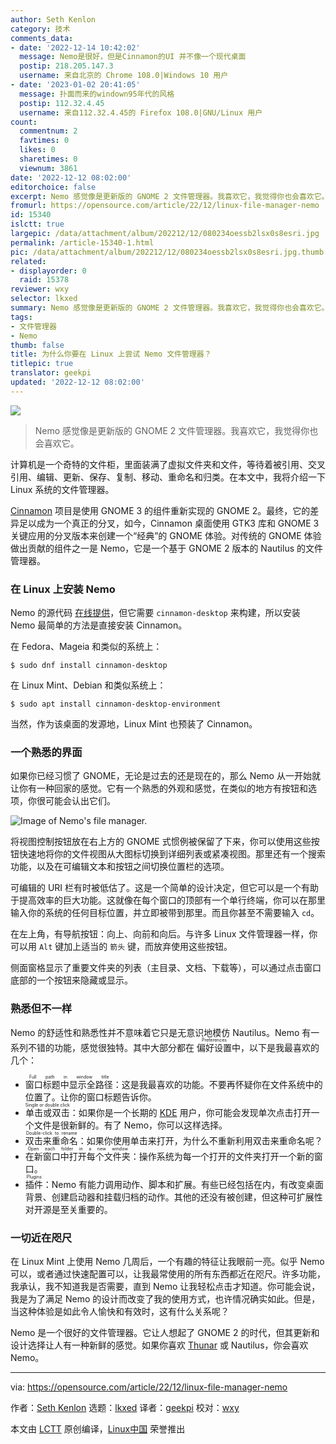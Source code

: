 ```yaml
---
author: Seth Kenlon
category: 技术
comments_data:
- date: '2022-12-14 10:42:02'
  message: Nemo是很好，但是Cinnamon的UI 并不像一个现代桌面
  postip: 218.205.147.3
  username: 来自北京的 Chrome 108.0|Windows 10 用户
- date: '2023-01-02 20:41:05'
  message: 扑面而来的windown95年代的风格
  postip: 112.32.4.45
  username: 来自112.32.4.45的 Firefox 108.0|GNU/Linux 用户
count:
  commentnum: 2
  favtimes: 0
  likes: 0
  sharetimes: 0
  viewnum: 3861
date: '2022-12-12 08:02:00'
editorchoice: false
excerpt: Nemo 感觉像是更新版的 GNOME 2 文件管理器。我喜欢它，我觉得你也会喜欢它。
fromurl: https://opensource.com/article/22/12/linux-file-manager-nemo
id: 15340
islctt: true
largepic: /data/attachment/album/202212/12/080234oessb2lsx0s8esri.jpg
permalink: /article-15340-1.html
pic: /data/attachment/album/202212/12/080234oessb2lsx0s8esri.jpg.thumb.jpg
related:
- displayorder: 0
  raid: 15378
reviewer: wxy
selector: lkxed
summary: Nemo 感觉像是更新版的 GNOME 2 文件管理器。我喜欢它，我觉得你也会喜欢它。
tags:
- 文件管理器
- Nemo
thumb: false
title: 为什么你要在 Linux 上尝试 Nemo 文件管理器？
titlepic: true
translator: geekpi
updated: '2022-12-12 08:02:00'
---
```


![](/data/attachment/album/202212/12/080234oessb2lsx0s8esri.jpg)



> 
> Nemo 感觉像是更新版的 GNOME 2 文件管理器。我喜欢它，我觉得你也会喜欢它。
> 
> 
> 


计算机是一个奇特的文件柜，里面装满了虚拟文件夹和文件，等待着被引用、交叉引用、编辑、更新、保存、复制、移动、重命名和归类。在本文中，我将介绍一下 Linux 系统的文件管理器。


[Cinnamon](https://opensource.com/article/19/12/cinnamon-linux-desktop) 项目是使用 GNOME 3 的组件重新实现的 GNOME 2。最终，它的差异足以成为一个真正的分叉，如今，Cinnamon 桌面使用 GTK3 库和 GNOME 3 关键应用的分叉版本来创建一个“经典”的 GNOME 体验。对传统的 GNOME 体验做出贡献的组件之一是 Nemo，它是一个基于 GNOME 2 版本的 Nautilus 的文件管理器。


### 在 Linux 上安装 Nemo


Nemo 的源代码 [在线提供](https://github.com/linuxmint/nemo/releases)，但它需要 `cinnamon-desktop` 来构建，所以安装 Nemo 最简单的方法是直接安装 Cinnamon。


在 Fedora、Mageia 和类似的系统上：



```
$ sudo dnf install cinnamon-desktop

```

在 Linux Mint、Debian 和类似系统上：



```
$ sudo apt install cinnamon-desktop-environment

```

当然，作为该桌面的发源地，Linux Mint 也预装了 Cinnamon。


### 一个熟悉的界面


如果你已经习惯了 GNOME，无论是过去的还是现在的，那么 Nemo 从一开始就让你有一种回家的感觉。它有一个熟悉的外观和感觉，在类似的地方有按钮和选项，你很可能会认出它们。


![Image of Nemo's file manager.](/data/attachment/album/202212/12/080308n2bjuugbn2a39ebu.jpg)


将视图控制按钮放在右上方的 GNOME 式惯例被保留了下来，你可以使用这些按钮快速地将你的文件视图从大图标切换到详细列表或紧凑视图。那里还有一个搜索功能，以及在可编辑文本和按钮之间切换位置栏的选项。


可编辑的 URI 栏有时被低估了。这是一个简单的设计决定，但它可以是一个有助于提高效率的巨大功能。这就像在每个窗口的顶部有一个单行终端，你可以在那里输入你的系统的任何目标位置，并立即被带到那里。而且你甚至不需要输入 `cd`。


在左上角，有导航按钮：向上、向前和向后。与许多 Linux 文件管理器一样，你可以用 `Alt` 键加上适当的 `箭头` 键，而放弃使用这些按钮。


侧面窗格显示了重要文件夹的列表（主目录、文档、下载等），可以通过点击窗口底部的一个按钮来隐藏或显示。


### 熟悉但不一样


Nemo 的舒适性和熟悉性并不意味着它只是无意识地模仿 Nautilus。Nemo 有一系列不错的功能，感觉很独特。其中大部分都在 <ruby> 偏好设置 <rt>  Preferences </rt></ruby> 中，以下是我最喜欢的几个：


* <ruby> 窗口标题中显示全路径 <rt>  Full path in window title </rt></ruby>：这是我最喜欢的功能。不要再怀疑你在文件系统中的位置了。让你的窗口标题告诉你。
* <ruby> 单击或双击 <rt>  Single or double click </rt></ruby>：如果你是一个长期的 [KDE](https://opensource.com/article/22/2/why-i-love-linux-kde) 用户，你可能会发现单次点击打开一个文件是很新鲜的。有了 Nemo，你可以这样选择。
* <ruby> 双击来重命名 <rt>  Double-click to rename </rt></ruby>：如果你使用单击来打开，为什么不重新利用双击来重命名呢？
* <ruby> 在新窗口中打开每个文件夹 <rt>  Open each folder in a new window </rt></ruby>：操作系统为每一个打开的文件夹打开一个新的窗口。
* <ruby> 插件 <rt>  Plugins </rt></ruby>：Nemo 有能力调用动作、脚本和扩展。有些已经包括在内，有改变桌面背景、创建启动器和挂载归档的动作。其他的还没有被创建，但这种可扩展性对开源是至关重要的。


### 一切近在咫尺


在 Linux Mint 上使用 Nemo 几周后，一个有趣的特征让我眼前一亮。似乎 Nemo 可以，或者通过快速配置可以，让我最常使用的所有东西都近在咫尺。许多功能，我承认，我不知道我是否需要，直到 Nemo 让我轻松点击才知道。你可能会说，我是为了满足 Nemo 的设计而改变了我的使用方式，也许情况确实如此。但是，当这种体验是如此令人愉快和有效时，这有什么关系呢？


Nemo 是一个很好的文件管理器。它让人想起了 GNOME 2 的时代，但其更新和设计选择让人有一种新鲜的感觉。如果你喜欢 [Thunar](https://opensource.com/article/22/12/linux-file-manager-thunar) 或 Nautilus，你会喜欢 Nemo。




---


via: <https://opensource.com/article/22/12/linux-file-manager-nemo>


作者：[Seth Kenlon](https://opensource.com/users/seth) 选题：[lkxed](https://github.com/lkxed) 译者：[geekpi](https://github.com/geekpi) 校对：[wxy](https://github.com/wxy)


本文由 [LCTT](https://github.com/LCTT/TranslateProject) 原创编译，[Linux中国](https://linux.cn/) 荣誉推出
